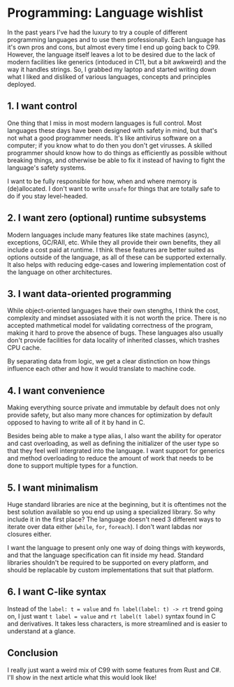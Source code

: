 # Programming: Language wishlist

In the past years I've had the luxury to try a couple of different programming
languages and to use them professionally. Each language has it's own pros and
cons, but almost every time I end up going back to C99. However, the language
itself leaves a lot to be desired due to the lack of modern facilities like
generics (intoduced in C11, but a bit awkweird) and the way it handles strings.
So, I grabbed my laptop and started writing down what I liked and disliked of
various languages, concepts and principles deployed.

## 1. I want control

One thing that I miss in most modern languages is full control. Most languages
these days have been designed with safety in mind, but that's not what a good
programmer needs. It's like antivirus software on a computer; if you know what
to do then you don't get virusses. A skilled programmer should know how to do
things as efficiently as possible without breaking things, and otherwise be
able to fix it instead of having to fight the language's safety systems.

I want to be fully responsible for how, when and where memory is (de)allocated.
I don't want to write `unsafe` for things that are totally safe to do if you
stay level-headed.

## 2. I want zero (optional) runtime subsystems

Modern languages include many features like state machines (async), exceptions,
GC/RAII, etc. While they all provide their own benefits, they all include a
cost paid at runtime. I think these features are better suited as options
outside of the language, as all of these can be supported externally. It also
helps with reducing edge-cases and lowering implementation cost of the language
on other architectures.

## 3. I want data-oriented programming

While object-oriented languages have their own stengths, I think the cost,
complexity and mindset assosiated with it is not worth the price. There is no
accepted mathmetical model for validating correctness of the program, making it
hard to prove the absence of bugs. These languages also usually don't provide
facilities for data locality of inherited classes, which trashes CPU cache.

By separating data from logic, we get a clear distinction on how things
influence each other and how it would translate to machine code.

## 4. I want convenience

Making everything source private and immutable by default does not only provide
safety, but also many more chances for optimization by default opposed to
having to write all of it by hand in C.

Besides being able to make a type alias, I also want the ability for operator
and cast overloading, as well as defining the initializer of the user type so
that they feel well intergrated into the language. I want support for generics
and method overloading to reduce the amount of work that needs to be done to
support multiple types for a function.

## 5. I want minimalism

Huge standard libraries are nice at the beginning, but it is oftentimes not the
best solution available so you end up using a specialized library. So why
include it in the first place? The language doesn't need 3 different ways to
iterate over data either (`while`, `for`, `foreach`). I don't want labdas nor
closures either.

I want the language to present only one way of doing things with keywords, and
that the language specification can fit inside my head. Standard libraries
shouldn't be required to be supported on every platform, and should be
replacable by custom implementations that suit that platform.

## 6. I want C-like syntax

Instead of the `label: t = value` and `fn label(label: t) -> rt`
trend going on, I just want `t label = value` and `rt label(t label)` syntax
found in C and derivatives. It takes less characters, is more streamlined and
is easier to understand at a glance.

## Conclusion

I really just want a weird mix of C99 with some features from Rust and C#.
I'll show in the next article what this would look like!
